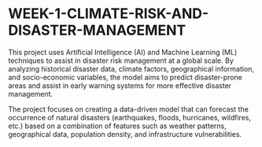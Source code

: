 # WEEK-1-CLIMATE-RISK-AND-DISASTER-MANAGEMENT

This project uses Artificial Intelligence (AI) and Machine Learning (ML) techniques to assist in disaster risk management at a global scale. By analyzing historical disaster data, climate factors, geographical information, and socio-economic variables, the model aims to predict disaster-prone areas and assist in early warning systems for more effective disaster management.

The project focuses on creating a data-driven model that can forecast the occurrence of natural disasters (earthquakes, floods, hurricanes, wildfires, etc.) based on a combination of features such as weather patterns, geographical data, population density, and infrastructure vulnerabilities.
